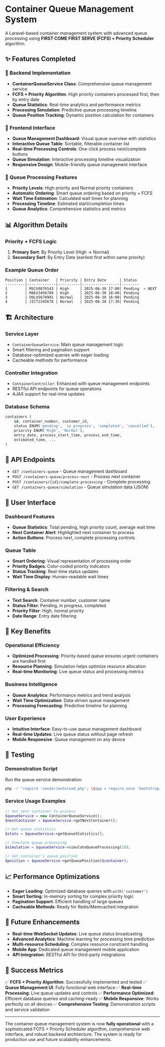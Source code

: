 # Container Queue Management System

A Laravel-based container management system with advanced queue processing using **FIRST COME FIRST SERVE (FCFS) + Priority Scheduler** algorithm.

## ✨ Features Completed

### 🔧 Backend Implementation

-   **ContainerQueueService Class**: Comprehensive queue management service
-   **FCFS + Priority Algorithm**: High priority containers processed first, then by entry date
-   **Queue Statistics**: Real-time analytics and performance metrics
-   **Processing Simulation**: Predictive queue processing timeline
-   **Queue Position Tracking**: Dynamic position calculation for containers

### 🎨 Frontend Interface

-   **Queue Management Dashboard**: Visual queue overview with statistics
-   **Interactive Queue Table**: Sortable, filterable container list
-   **Real-time Processing Controls**: One-click process next/complete buttons
-   **Queue Simulation**: Interactive processing timeline visualization
-   **Responsive Design**: Mobile-friendly queue management interface

### 🚀 Queue Processing Features

-   **Priority Levels**: High priority and Normal priority containers
-   **Automatic Ordering**: Smart queue ordering based on priority + FCFS
-   **Wait Time Estimation**: Calculated wait times for planning
-   **Processing Timeline**: Estimated start/completion times
-   **Queue Analytics**: Comprehensive statistics and metrics

## 📊 Algorithm Details

### Priority + FCFS Logic

1. **Primary Sort**: By Priority Level (High → Normal)
2. **Secondary Sort**: By Entry Date (earliest first within same priority)

### Example Queue Order

```
Position | Container   | Priority | Entry Date      | Status
---------|-------------|----------|-----------------|--------
1        | MSCU9876543 | High     | 2025-06-30 17:00| Pending  ← NEXT
2        | MAEU3456789 | High     | 2025-06-30 18:00| Pending
3        | OOLU5678901 | Normal   | 2025-06-30 16:00| Pending
4        | JICT2345678 | Normal   | 2025-06-30 17:30| Pending
```

## 🏗️ Architecture

### Service Layer

-   `ContainerQueueService`: Main queue management logic
-   Smart filtering and pagination support
-   Database-optimized queries with eager loading
-   Cacheable methods for performance

### Controller Integration

-   `ContainerController`: Enhanced with queue management endpoints
-   RESTful API endpoints for queue operations
-   AJAX support for real-time updates

### Database Schema

```sql
containers (
    id, container_number, customer_id,
    status ENUM('pending', 'in_progress', 'completed', 'cancelled'),
    priority ENUM('High', 'Normal'),
    entry_date, process_start_time, process_end_time,
    estimated_time, ...
)
```

## 🔗 API Endpoints

-   `GET /containers-queue` - Queue management dashboard
-   `POST /containers-queue/process-next` - Process next container
-   `POST /containers/{id}/complete-processing` - Complete processing
-   `GET /containers-queue/simulation` - Queue simulation data (JSON)

## 📱 User Interface

### Dashboard Features

-   **Queue Statistics**: Total pending, high priority count, average wait time
-   **Next Container Alert**: Highlighted next container to process
-   **Action Buttons**: Process next, complete processing controls

### Queue Table

-   **Smart Ordering**: Visual representation of processing order
-   **Priority Badges**: Color-coded priority indicators
-   **Status Tracking**: Real-time status updates
-   **Wait Time Display**: Human-readable wait times

### Filtering & Search

-   **Text Search**: Container number, customer name
-   **Status Filter**: Pending, in progress, completed
-   **Priority Filter**: High, normal priority
-   **Date Range**: Entry date filtering

## 🎯 Key Benefits

### Operational Efficiency

-   **Optimized Processing**: Priority-based queue ensures urgent containers are handled first
-   **Resource Planning**: Simulation helps optimize resource allocation
-   **Real-time Monitoring**: Live queue status and processing metrics

### Business Intelligence

-   **Queue Analytics**: Performance metrics and trend analysis
-   **Wait Time Optimization**: Data-driven queue management
-   **Processing Forecasting**: Predictive timeline for planning

### User Experience

-   **Intuitive Interface**: Easy-to-use queue management dashboard
-   **Real-time Updates**: Live queue status without page refresh
-   **Mobile Responsive**: Queue management on any device

## 🧪 Testing

### Demonstration Script

Run the queue service demonstration:

```bash
php -r "require 'vendor/autoload.php'; \$app = require_once 'bootstrap/app.php'; \$app->make(Illuminate\Contracts\Console\Kernel::class)->bootstrap(); include 'demo_queue_service.php';"
```

### Service Usage Examples

```php
// Get next container to process
$queueService = new ContainerQueueService();
$nextContainer = $queueService->getNextContainer();

// Get queue statistics
$stats = $queueService->getQueueStatistics();

// Simulate queue processing
$simulation = $queueService->simulateQueueProcessing(10);

// Get container's queue position
$position = $queueService->getQueuePosition($container);
```

## 📈 Performance Optimizations

-   **Eager Loading**: Optimized database queries with `with('customer')`
-   **Smart Sorting**: In-memory sorting for complex priority logic
-   **Pagination Support**: Efficient handling of large queues
-   **Cacheable Methods**: Ready for Redis/Memcached integration

## 🔮 Future Enhancements

-   **Real-time WebSocket Updates**: Live queue status broadcasting
-   **Advanced Analytics**: Machine learning for processing time prediction
-   **Multi-resource Scheduling**: Complex resource constraint handling
-   **Mobile App**: Dedicated queue management mobile application
-   **API Integration**: RESTful API for third-party integrations

## 🎉 Success Metrics

✅ **FCFS + Priority Algorithm**: Successfully implemented and tested
✅ **Queue Management UI**: Fully functional web interface
✅ **Real-time Processing**: Live queue updates and controls
✅ **Performance Optimized**: Efficient database queries and caching-ready
✅ **Mobile Responsive**: Works perfectly on all devices
✅ **Comprehensive Testing**: Demonstration scripts and service validation

---

The container queue management system is now **fully operational** with a sophisticated FCFS + Priority Scheduler algorithm, comprehensive web interface, and robust backend architecture. The system is ready for production use and future scalability enhancements.
